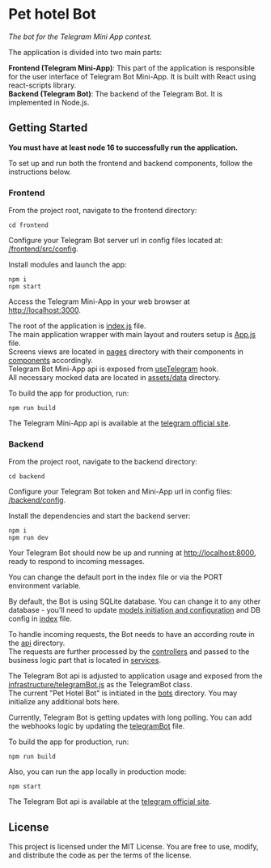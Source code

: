 # Pet hotel Bot

*The bot for the Telegram Mini App contest.*


The application is divided into two main parts:

__Frontend (Telegram Mini-App)__: This part of the application is responsible for the user interface of Telegram Bot Mini-App. It is built with React using react-scripts library.\
__Backend (Telegram Bot)__: The backend of the Telegram Bot. It is implemented in Node.js.

## Getting Started

__You must have at least node 16 to successfully run the application.__

To set up and run both the frontend and backend components, follow the instructions below.


### Frontend
From the project root, navigate to the frontend directory:

    cd frontend

Configure your Telegram Bot server url in config files located at: [/frontend/src/config](/frontend/src/config).

Install modules and launch the app:

    npm i
    npm start

Access the Telegram Mini-App in your web browser at [http://localhost:3000](http://localhost:3000).

The root of the application is [index.js](/frontend/src/index.js) file.\
The main application wrapper with main layout and routers setup is [App.js](/frontend/src/App.js) file.\
Screens views are located in [pages](/frontend/src/pages) directory with their components in [components](/frontend/src/components) accordingly.\
Telegram Bot Mini-App api is exposed from [useTelegram](/frontend/src/hooks/useTelegram.js) hook.\
All necessary mocked data are located in [assets/data](/frontend/src/assets/data) directory.

To build the app for production, run:

    npm run build

The Telegram Mini-App api is available at the [telegram official site](https://core.telegram.org/bots/webapps#designing-mini-apps).

### Backend
From the project root, navigate to the backend directory:

    cd backend

Configure your Telegram Bot token and Mini-App url in config files: [/backend/config](/backend/config).

Install the dependencies and start the backend server:

    npm i
    npm run dev

Your Telegram Bot should now be up and running at [http://localhost:8000](http://localhost:8000), ready to respond to incoming messages.

You can change the default port in the index file or via the PORT environment variable.

By default, the Bot is using SQLite database. You can change it to any other database - you'll need to update [models initiation and configuration](/backend/src/models/Base.js) and DB config in [index](/backend/src/index.js) file.

To handle incoming requests, the Bot needs to have an according route in the [api](/backend/src/api) directory.\
The requests are further processed by the [controllers](/backend/src/controllers) and passed to the business logic part that is located in [services](/backend/src/services).

The Telegram Bot api is adjusted to application usage and exposed from the [infrastructure/telegramBot.js](/backend/src/infrastructure/telegramBot.js) as the TelegramBot class.\
The current "Pet Hotel Bot" is initiated in the [bots](/backend/src/bots) directory. You may initialize any additional bots here.

Currently, Telegram Bot is getting updates with long polling. You can add the webhooks logic by updating the [telegramBot](/backend/src/infrastructure/telegramBot.js) file.

To build the app for production, run:

    npm run build

Also, you can run the app locally in production mode:

    npm start

The Telegram Bot api is available at the [telegram official site](https://core.telegram.org/bots/api#authorizing-your-bot).


## License

This project is licensed under the MIT License. You are free to use, modify, and distribute the code as per the terms of the license.

